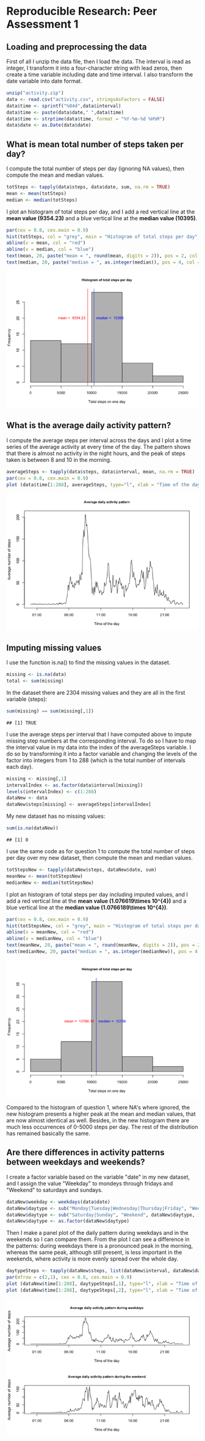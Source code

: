 # Reproducible Research: Peer Assessment 1


## Loading and preprocessing the data

First of all I unzip the data file, then I load the data. The interval is read as integer, I transform it into a four-character string with lead zeros, then create a time variable including date and time interval. I also transform the date variable into date format.



```r
unzip("activity.zip")
data <- read.csv("activity.csv", stringsAsFactors = FALSE)
data$time <- sprintf("%04d",data$interval)
data$time <- paste(data$date," ",data$time)
data$time <- strptime(data$time, format = "%Y-%m-%d %H%M")
data$date <- as.Date(data$date)
```

## What is mean total number of steps taken per day?

I compute the total number of steps per day (ignoring NA values), then compute the mean and median values.


```r
totSteps <- tapply(data$steps, data$date, sum, na.rm = TRUE)
mean <- mean(totSteps)
median <- median(totSteps)
```

I plot an histogram of total steps per day, and I add a red vertical line at the **mean value (9354.23)** and a blue vertical line at the **median value (10395)**.


```r
par(cex = 0.8, cex.main = 0.9)
hist(totSteps, col = "grey", main = "Histogram of total steps per day", xlab = "Total steps on one day")
abline(v = mean, col = "red")
abline(v = median, col = "blue")
text(mean, 20, paste("mean = ", round(mean, digits = 2)), pos = 2, col = "red")
text(median, 20, paste("median = ", as.integer(median)), pos = 4, col = "blue")
```

![](PA1_template_files/figure-html/unnamed-chunk-3-1.png) 

## What is the average daily activity pattern?

I compute the average steps per interval across the days and I plot a time series of the average activity at every time of the day. The pattern shows that there is almost no activity in the night hours, and the peak of steps taken is between 8 and 10 in the morning.


```r
averageSteps <- tapply(data$steps, data$interval, mean, na.rm = TRUE)
par(cex = 0.8, cex.main = 0.9)
plot (data$time[1:288], averageSteps, type="l", xlab = "Time of the day", ylab = "Average number of steps", main = "Average daily activity pattern")
```

![](PA1_template_files/figure-html/unnamed-chunk-4-1.png) 

## Imputing missing values

I use the function is.na() to find the missing values in the dataset. 


```r
missing <- is.na(data) 
total <- sum(missing)
```

In the dataset there are 2304 missing values and they are all in the first variable (steps):


```r
sum(missing) == sum(missing[,1])
```

```
## [1] TRUE
```

I use the average steps per interval that I have computed above to impute missing step numbers at the corresponding interval. To do so I have to map the interval value in my data into the index of the averageSteps variable. I do so by transforming it into a factor variable and changing the levels of the factor into integers from 1 to 288 (which is the total number of intervals each day).


```r
missing <- missing[,1]
intervalIndex <- as.factor(data$interval[missing])
levels(intervalIndex) <- c(1:288)
dataNew <- data
dataNew$steps[missing] <- averageSteps[intervalIndex]
```

My new dataset has no missing values:


```r
sum(is.na(dataNew))
```

```
## [1] 0
```

I use the same code as for question 1 to compute the total number of steps per day over my new dataset, then compute the mean and median values.


```r
totStepsNew <- tapply(dataNew$steps, dataNew$date, sum)
meanNew <- mean(totStepsNew)
medianNew <- median(totStepsNew)
```

I plot an histogram of total steps per day including imputed values, and I add a red vertical line at the **mean value (1.076619\times 10^{4})** and a blue vertical line at the **median value (1.0766189\times 10^{4})**.


```r
par(cex = 0.8, cex.main = 0.9)
hist(totStepsNew, col = "grey", main = "Histogram of total steps per day", xlab = "Total steps on one day")
abline(v = meanNew, col = "red")
abline(v = medianNew, col = "blue")
text(meanNew, 20, paste("mean = ", round(meanNew, digits = 2)), pos = 2, col = "red")
text(medianNew, 20, paste("median = ", as.integer(medianNew)), pos = 4, col = "blue")
```

![](PA1_template_files/figure-html/unnamed-chunk-10-1.png) 

Compared to the histogram of question 1, where NA's where ignored, the new histogram presents a higher peak at the mean and median values, that are now almost identical as well. Besides, in the new histogram there are much less occurrences of 0-5000 steps per day. The rest of the distribution has remained basically the same.

## Are there differences in activity patterns between weekdays and weekends?

I create a factor variable based on the variable "date" in my new dataset, and I assign the value "Weekday" to mondeys through fridays and "Weekend" to saturdays and sundays.


```r
dataNew$weekday <- weekdays(data$date)
dataNew$daytype <- sub("Monday|Tuesday|Wednesday|Thursday|Friday", "Weekday", dataNew$weekday, ignore.case = TRUE)
dataNew$daytype <- sub("Saturday|Sunday", "Weekend", dataNew$daytype, ignore.case = TRUE)
dataNew$daytype <- as.factor(dataNew$daytype)
```

Then I make a panel plot of the daily pattern during weekdays and in the weekends so I can compare them. From the plot I can see a difference in the patterns: during weekdays there is a pronounced peak in the morning, whereas the same peak, although still present, is less important in the weekends, where activity is more evenly spread over the whole day.


```r
daytypeSteps <- tapply(dataNew$steps, list(dataNew$interval, dataNew$daytype), mean, na.rm = TRUE)
par(mfrow = c(2,1), cex = 0.8, cex.main = 0.9)
plot (dataNew$time[1:288], daytypeSteps[,1], type="l", xlab = "Time of the day", ylab = "Average number of steps", main = "Average daily activity pattern during weekdays")
plot (dataNew$time[1:288], daytypeSteps[,2], type="l", xlab = "Time of the day", ylab = "Average number of steps", main = "Average daily activity pattern during the weekend")
```

![](PA1_template_files/figure-html/unnamed-chunk-12-1.png) 
